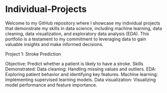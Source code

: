 # Individual-Projects
Welcome to my GitHub repository where I showcase my individual projects 
that demonstrate my skills in data science, including machine learning, 
data cleaning, data visualization, and exploratory data analysis (EDA). 
This portfolio is a testament to my commitment to leveraging data to gain 
valuable insights and make informed decisions.

Project 1: Stroke Prediction

  Objective: Predict whether a patient is likely to have a stroke.
  Skills Demonstrated: 
      Data cleaning: Handling missing values and outliers.
      EDA: Exploring patient behavior and identifying key features.
      Machine learning: Implementing supervised learning models.
      Data visualization: Visualizing model performance and feature importance.
